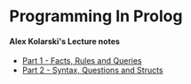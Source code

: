 # Programming In Prolog
#### Alex Kolarski's Lecture notes

* [Part 1 - Facts, Rules and Queries](part1.md)
* [Part 2 - Syntax, Questions and Structs](part2.md)